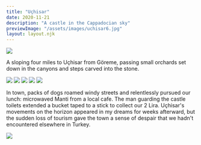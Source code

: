 ```yaml
---
title: "Uçhisar"
date: 2020-11-21
description: "A castle in the Cappadocian sky"
previewImage: "/assets/images/uchisar6.jpg"
layout: layout.njk
---
```

![](/shoreleave/assets/images/uchisar1.jpg)

A sloping four miles to Uçhisar from Göreme, passing small orchards set down in the canyons and steps carved into the stone.

![](/shoreleave/assets/images/uchisar2.jpg)
![](/shoreleave/assets/images/uchisar3.jpg)
![](/shoreleave/assets/images/uchisar4.jpg)
![](/shoreleave/assets/images/uchisar5.jpg)
![](/shoreleave/assets/images/uchisar6.jpg)

In town, packs of dogs roamed windy streets and relentlessly pursued our lunch: microwaved Manti from a local cafe. The man guarding the castle toilets extended a bucket taped to a stick to collect our 2 Lira. Uçhisar's movements on the horizon appeared in my dreams for weeks afterward, but the sudden loss of tourism gave the town a sense of despair that we hadn't encountered elsewhere in Turkey.

![](/shoreleave/assets/images/uchisar7.jpg)



